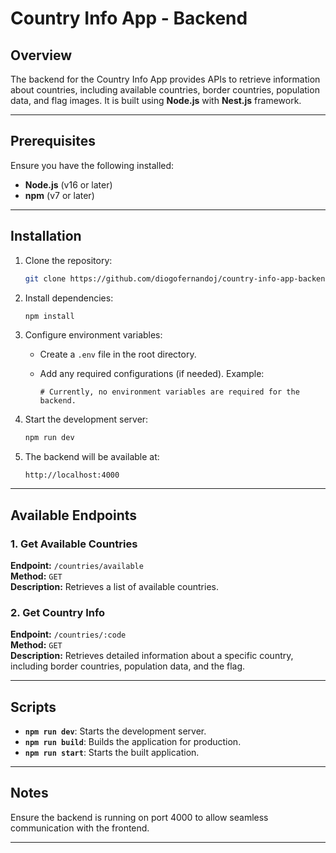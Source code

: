 # Country Info App - Backend

## Overview

The backend for the Country Info App provides APIs to retrieve information about countries, including available countries, border countries, population data, and flag images. It is built using **Node.js** with **Nest.js** framework.

---

## Prerequisites

Ensure you have the following installed:

- **Node.js** (v16 or later)
- **npm** (v7 or later)

---

## Installation

1. Clone the repository:

   ```bash
   git clone https://github.com/diogofernandoj/country-info-app-backend.git
   ```

2. Install dependencies:

   ```bash
   npm install
   ```

3. Configure environment variables:

   - Create a `.env` file in the root directory.
   - Add any required configurations (if needed). Example:

     ```env
     # Currently, no environment variables are required for the backend.
     ```

4. Start the development server:

   ```bash
   npm run dev
   ```

5. The backend will be available at:

   ```
   http://localhost:4000
   ```

---

## Available Endpoints

### 1. Get Available Countries

**Endpoint:** `/countries/available`  
**Method:** `GET`  
**Description:** Retrieves a list of available countries.

### 2. Get Country Info

**Endpoint:** `/countries/:code`  
**Method:** `GET`  
**Description:** Retrieves detailed information about a specific country, including border countries, population data, and the flag.

---

## Scripts

- **`npm run dev`**: Starts the development server.
- **`npm run build`**: Builds the application for production.
- **`npm run start`**: Starts the built application.

---

## Notes

Ensure the backend is running on port 4000 to allow seamless communication with the frontend.

---
